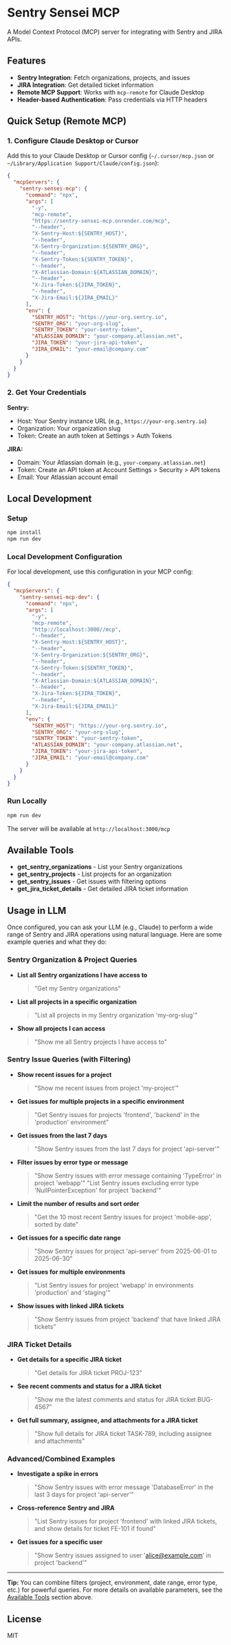# Sentry Sensei MCP

A Model Context Protocol (MCP) server for integrating with Sentry and JIRA APIs.

## Features

- **Sentry Integration**: Fetch organizations, projects, and issues
- **JIRA Integration**: Get detailed ticket information
- **Remote MCP Support**: Works with `mcp-remote` for Claude Desktop
- **Header-based Authentication**: Pass credentials via HTTP headers

## Quick Setup (Remote MCP)

### 1. Configure Claude Desktop or Cursor

Add this to your Claude Desktop or Cursor config (`~/.cursor/mcp.json` or `~/Library/Application Support/Claude/config.json`):

```json
{
  "mcpServers": {
    "sentry-sensei-mcp": {
      "command": "npx",
      "args": [
        "-y",
        "mcp-remote",
        "https://sentry-sensei-mcp.onrender.com/mcp",
        "--header",
        "X-Sentry-Host:${SENTRY_HOST}",
        "--header",
        "X-Sentry-Organization:${SENTRY_ORG}",
        "--header",
        "X-Sentry-Token:${SENTRY_TOKEN}",
        "--header",
        "X-Atlassian-Domain:${ATLASSIAN_DOMAIN}",
        "--header",
        "X-Jira-Token:${JIRA_TOKEN}",
        "--header",
        "X-Jira-Email:${JIRA_EMAIL}"
      ],
      "env": {
        "SENTRY_HOST": "https://your-org.sentry.io",
        "SENTRY_ORG": "your-org-slug",
        "SENTRY_TOKEN": "your-sentry-token",
        "ATLASSIAN_DOMAIN": "your-company.atlassian.net",
        "JIRA_TOKEN": "your-jira-api-token",
        "JIRA_EMAIL": "your-email@company.com"
      }
    }
  }
}
```

### 2. Get Your Credentials

**Sentry:**

- Host: Your Sentry instance URL (e.g., `https://your-org.sentry.io`)
- Organization: Your organization slug
- Token: Create an auth token at Settings > Auth Tokens

**JIRA:**

- Domain: Your Atlassian domain (e.g., `your-company.atlassian.net`)
- Token: Create an API token at Account Settings > Security > API tokens
- Email: Your Atlassian account email

## Local Development

### Setup

```bash
npm install
npm run dev
```

### Local Development Configuration

For local development, use this configuration in your MCP config:

```json
{
  "mcpServers": {
    "sentry-sensei-mcp-dev": {
      "command": "npx",
      "args": [
        "-y",
        "mcp-remote",
        "http://localhost:3000//mcp",
        "--header",
        "X-Sentry-Host:${SENTRY_HOST}",
        "--header",
        "X-Sentry-Organization:${SENTRY_ORG}",
        "--header",
        "X-Sentry-Token:${SENTRY_TOKEN}",
        "--header",
        "X-Atlassian-Domain:${ATLASSIAN_DOMAIN}",
        "--header",
        "X-Jira-Token:${JIRA_TOKEN}",
        "--header",
        "X-Jira-Email:${JIRA_EMAIL}"
      ],
      "env": {
        "SENTRY_HOST": "https://your-org.sentry.io",
        "SENTRY_ORG": "your-org-slug",
        "SENTRY_TOKEN": "your-sentry-token",
        "ATLASSIAN_DOMAIN": "your-company.atlassian.net",
        "JIRA_TOKEN": "your-jira-api-token",
        "JIRA_EMAIL": "your-email@company.com"
      }
    }
  }
}
```

### Run Locally

```bash
npm run dev
```

The server will be available at `http://localhost:3000/mcp`

## Available Tools

- **get_sentry_organizations** - List your Sentry organizations
- **get_sentry_projects** - List projects for an organization
- **get_sentry_issues** - Get issues with filtering options
- **get_jira_ticket_details** - Get detailed JIRA ticket information

## Usage in LLM

Once configured, you can ask your LLM (e.g., Claude) to perform a wide range of Sentry and JIRA operations using natural language. Here are some example queries and what they do:

### Sentry Organization & Project Queries

- **List all Sentry organizations I have access to**

  > "Get my Sentry organizations"
  >
- **List all projects in a specific organization**

  > "List all projects in my Sentry organization 'my-org-slug'"
  >
- **Show all projects I can access**

  > "Show me all Sentry projects I have access to"
  >

### Sentry Issue Queries (with Filtering)

- **Show recent issues for a project**

  > "Show me recent issues from project 'my-project'"
  >
- **Get issues for multiple projects in a specific environment**

  > "Get Sentry issues for projects 'frontend', 'backend' in the 'production' environment"
  >
- **Get issues from the last 7 days**

  > "Show Sentry issues from the last 7 days for project 'api-server'"
  >
- **Filter issues by error type or message**

  > "Show Sentry issues with error message containing 'TypeError' in project 'webapp'"
  > "List Sentry issues excluding error type 'NullPointerException' for project 'backend'"
  >
- **Limit the number of results and sort order**

  > "Get the 10 most recent Sentry issues for project 'mobile-app', sorted by date"
  >
- **Get issues for a specific date range**

  > "Show Sentry issues for project 'api-server' from 2025-06-01 to 2025-06-30"
  >
- **Get issues for multiple environments**

  > "List Sentry issues for project 'webapp' in environments 'production' and 'staging'"
  >
- **Show issues with linked JIRA tickets**

  > "Show Sentry issues from project 'backend' that have linked JIRA tickets"
  >

### JIRA Ticket Details

- **Get details for a specific JIRA ticket**

  > "Get details for JIRA ticket PROJ-123"
  >
- **See recent comments and status for a JIRA ticket**

  > "Show me the latest comments and status for JIRA ticket BUG-4567"
  >
- **Get full summary, assignee, and attachments for a JIRA ticket**

  > "Show full details for JIRA ticket TASK-789, including assignee and attachments"
  >

### Advanced/Combined Examples

- **Investigate a spike in errors**

  > "Show Sentry issues with error message 'DatabaseError' in the last 3 days for project 'api-server'"
  >
- **Cross-reference Sentry and JIRA**

  > "List Sentry issues for project 'frontend' with linked JIRA tickets, and show details for ticket FE-101 if found"
  >
- **Get issues for a specific user**

  > "Show Sentry issues assigned to user 'alice@example.com' in project 'backend'"
  >

---

**Tip:** You can combine filters (project, environment, date range, error type, etc.) for powerful queries. For more details on available parameters, see the [Available Tools](#available-tools) section above.

## License

MIT
